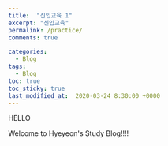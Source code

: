 ```yaml
---
title:  "신입교육 1"
excerpt: "신입교육"
permalink: /practice/
comments: true

categories:
  - Blog
tags: 
  - Blog
toc: true
toc_sticky: true
last_modified_at:  2020-03-24 8:30:00 +0000
---
```


HELLO 

Welcome to Hyeyeon's Study Blog!!!!
